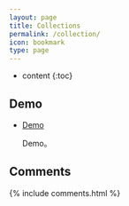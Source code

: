 ```yaml
---
layout: page
title: Collections
permalink: /collection/
icon: bookmark
type: page
---
```


* content
{:toc}

## Demo

* [Demo](https://google.com)

    Demo。



## Comments

{% include comments.html %}